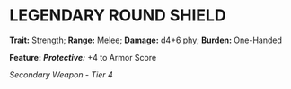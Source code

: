 ﻿# LEGENDARY ROUND SHIELD

**Trait:** Strength; **Range:** Melee; **Damage:** d4+6 phy; **Burden:** One-Handed

**Feature:** ***Protective:*** +4 to Armor Score

*Secondary Weapon - Tier 4*
